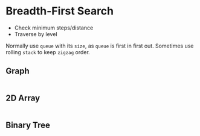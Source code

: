 # Breadth-First Search

- Check minimum steps/distance
- Traverse by level

Normally use `queue` with its `size`, as `queue` is first in first out. Sometimes use rolling `stack` to keep `zigzag` order.

## Graph

```java
```

## 2D Array

```java
```

## Binary Tree

```java
```